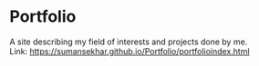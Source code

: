 # Portfolio
A  site describing my field of interests and projects done by me. </br>
Link: https://sumansekhar.github.io/Portfolio/portfolioindex.html
